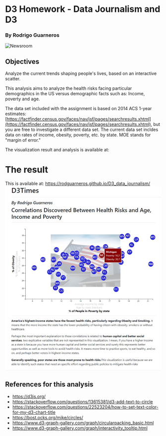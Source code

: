 # D3 Homework - Data Journalism and D3
### By Rodrigo Guarneros

![Newsroom](https://media.giphy.com/media/v2xIous7mnEYg/giphy.gif)

## Objectives

Analyze the current trends shaping people's lives, based on an interactive scatter.

This analysis aims to analyze the health risks facing particular demographics in the US versus demographic facts such as: Income, poverty and age. 

The data set included with the assignment is based on 2014 ACS 1-year estimates: [https://factfinder.census.gov/faces/nav/jsf/pages/searchresults.xhtml](https://factfinder.census.gov/faces/nav/jsf/pages/searchresults.xhtml), but you are free to investigate a different data set. The current data set incldes data on rates of income, obesity, poverty, etc. by state. MOE stands for "margin of error."

The visualization result and analysis is available at: 

# The result
This is available at: https://rodguarneros.github.io/D3_data_journalism/
![Newsroom](https://github.com/RodGuarneros/D3_data_journalism/blob/master/ScreenRodGuarneros.jpg)

## References for this analysis

- https://d3js.org/
- https://stackoverflow.com/questions/13615381/d3-add-text-to-circle
- https://stackoverflow.com/questions/22523204/how-to-set-text-color-for-my-d3-chart-title
- https://bost.ocks.org/mike/circles/
- https://www.d3-graph-gallery.com/graph/circularpacking_basic.html
- https://www.d3-graph-gallery.com/graph/interactivity_tooltip.html
